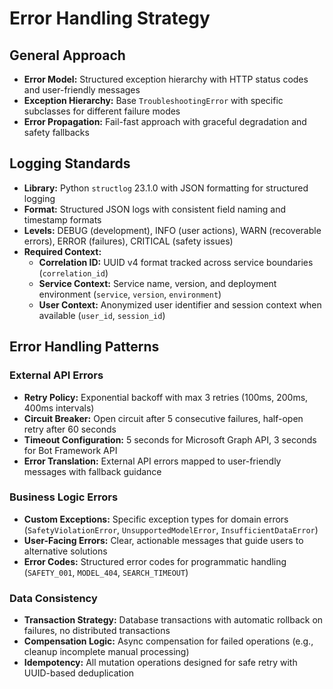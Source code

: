 # Error Handling Strategy

## General Approach
- **Error Model:** Structured exception hierarchy with HTTP status codes and user-friendly messages
- **Exception Hierarchy:** Base `TroubleshootingError` with specific subclasses for different failure modes
- **Error Propagation:** Fail-fast approach with graceful degradation and safety fallbacks

## Logging Standards
- **Library:** Python `structlog` 23.1.0 with JSON formatting for structured logging
- **Format:** Structured JSON logs with consistent field naming and timestamp formats
- **Levels:** DEBUG (development), INFO (user actions), WARN (recoverable errors), ERROR (failures), CRITICAL (safety issues)
- **Required Context:**
  - **Correlation ID:** UUID v4 format tracked across service boundaries (`correlation_id`)
  - **Service Context:** Service name, version, and deployment environment (`service`, `version`, `environment`)
  - **User Context:** Anonymized user identifier and session context when available (`user_id`, `session_id`)

## Error Handling Patterns

### External API Errors
- **Retry Policy:** Exponential backoff with max 3 retries (100ms, 200ms, 400ms intervals)
- **Circuit Breaker:** Open circuit after 5 consecutive failures, half-open retry after 60 seconds
- **Timeout Configuration:** 5 seconds for Microsoft Graph API, 3 seconds for Bot Framework API
- **Error Translation:** External API errors mapped to user-friendly messages with fallback guidance

### Business Logic Errors
- **Custom Exceptions:** Specific exception types for domain errors (`SafetyViolationError`, `UnsupportedModelError`, `InsufficientDataError`)
- **User-Facing Errors:** Clear, actionable messages that guide users to alternative solutions
- **Error Codes:** Structured error codes for programmatic handling (`SAFETY_001`, `MODEL_404`, `SEARCH_TIMEOUT`)

### Data Consistency
- **Transaction Strategy:** Database transactions with automatic rollback on failures, no distributed transactions
- **Compensation Logic:** Async compensation for failed operations (e.g., cleanup incomplete manual processing)
- **Idempotency:** All mutation operations designed for safe retry with UUID-based deduplication
